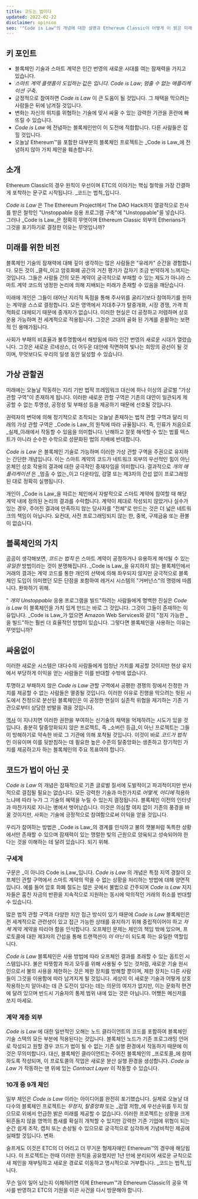 ```yaml
---
title: 코드는 법이다
updated: 2022-02-22
disclaimer: opinion
seo: '"Code is Law"의 개념에 대한 설명과 Ethereum Classic이 어떻게 이 밝은 미래를 펼쳐나갈 수 있는 몇 안 되는 블록체인 프로젝트 중 하나입니다.'
---
```


## 키 포인트

- 블록체인 기술과 스마트 계약은 인간 번영의 새로운 시대를 여는 잠재력을 가지고 있습니다.
- _스마트 계약 플랫폼이 도입하는_ 값은 _입니다. Code is Law_; _멈출 수 없는 애플리케이션 구축_.
- 긍정적으로 참여하면 _Code is Law_ 이 큰 도움이 될 것입니다. 그 채택을 막으려는 사람들은 뒤에 남겨질 것입니다.
- 변화는 자신의 위치를 위협하는 기술에 맞서 싸울 수 있는 강력한 기관을 혼란에 빠뜨릴 수 있습니다.
- _Code is Law_ 에 전념하는 블록체인만이 이 도전에 적합합니다. 다른 사람들은 잡힐 것입니다.
- 오늘날 Ethereum™을 포함한 대부분의 블록체인 프로젝트는 _Code is Law_에 전념하지 않아 가치 제안을 훼손합니다.

## 소개

Ethereum Classic의 경우 원칙이 우선이며 ETC의 이야기는 핵심 철학을 가장 간결하게 포착하는 문구로 시작됩니다. _코드는 법칙_입니다.

_Code is Law_ 은 The Ethereum Project에서 The DAO Hack까지 열광적으로 찬사를 받은 철학인 "Unstoppable 응용 프로그램 구축"에 "Unstoppable"을 넣습니다. 그러나 _Code is Law_은 정확히 무엇이며 Ethereum Classic 외부의 Etherians가 그것을 포기하기로 결정한 이유는 무엇입니까?

## 미래를 위한 비전

블록체인 기술의 잠재력에 대해 깊이 생각하는 많은 사람들은 "유레카" 순간을 경험합니다. 모든 것이 _클릭_이고 암호화폐 공간의 거친 평가가 갑자기 조금 빈약하게 느껴지는 것입니다. 그들은 사람들 간의 모든 계약이 궁극적으로 부패할 수 있는 제도가 아니라 스마트 계약 코드의 냉정한 논리에 의해 지배되는 미래가 존재할 수 있음을 깨닫습니다.

미래에 개인은 그들이 태어난 지리적 독점을 통해 주사위를 굴리기보다 참여하기를 원하는 계약을 스스로 결정합니다. 모든 영역에서 지대추구가 탈중개화, 시장 경쟁, 가격 최적화로 대체되기 때문에 중개자가 없습니다. 이러한 현실은 더 공정하고 저렴하며 상호 운용 가능하며 전 세계적으로 적용됩니다. 그것은 고대의 골화 된 기계를 윤활하는 보편적 인 용매가됩니다.

사회가 부패의 비효율과 불투명함에서 해방됨에 따라 인간 번영의 새로운 시대가 열렸습니다. 그것은 새로운 르네상스, 더 어두운 대안에 직면하여 빛나는 희망의 광선이 될 것이며, 무엇보다도 우리의 일생 동안 달성할 수 있습니다.

## 가상 관할권

미래에는 오늘날 작동하는 지리 기반 법적 프레임워크 대신에 하나 이상의 글로벌 "가상 관할 구역"이 존재하게 됩니다. 이러한 새로운 관할 구역은 기존의 대안이 일관되게 제공할 수 없는 투명성, 공정성 및 부패성 등을 제공하기 때문에 선호될 것입니다.

권력자의 변덕에 의해 정기적으로 조작되는 오늘날 존재하는 법적 관할 구역과 달리 미래의 가상 관할 구역은 _Code is Law_의 원칙에 따라 규율됩니다. 즉, 인류가 처음으로 _실제_아래에서 작동할 수 있음을 의미합니다. 난해하고 잘못 해석할 수 있는 법률 텍스트가 아니라 순수한 수학으로 성문화된 법의 지배에 반대합니다.

_Code is Law_ 은 블록체인 기술로 가능하며 이러한 가상 관할 구역을 주권으로 유지하는 간단한 개념입니다. 이는 스마트 계약의 코드가 네트워크 외부의 우선적인 힘이 아닌 온체인 상호 작용의 결과에 대한 궁극적인 중재자임을 의미합니다. 결과적으로 _개의 애플리케이션_ 은 _멈출 수 없는_이고 다운타임, 검열 또는 제3자의 간섭 없이 프로그래밍된 대로 정확히 실행됩니다.

개인이 _Code is Law_을 따르는 체인에서 자발적으로 스마트 계약에 참여할 때 해당 계약 내에 정의된 논리의 결과를 수락합니다. 계약이 제대로 작성되지 않았거나 실수가 있는 경우, 주어진 결과에 만족하지 않는 당사자를 "전체"로 만드는 것은 더 넓은 네트워크의 책임이 아닙니다. 요컨대, 사전 프로그래밍되지 않는 한, 중복, 구제금융 또는 환불이 없습니다.

## 블록체인의 가치

곰곰이 생각해보면, _코드는 법칙_ 은 스마트 계약이 공정하거나 유용하게 해석될 수 있는 _유일한_ 방법이라는 것이 분명해집니다. _Code is Law_을 유지하지 않는 블록체인에서 거래의 결과는 계약 코드를 통한 개인의 선택에 의해 좌우되지 않지만 궁극적으로 블록체인 도입이 의미했던 모든 단점을 포함하여 레거시 시스템의 "거버넌스"의 명령에 따릅니다. 완화하기 위해.

" _개의 Unstoppable_ 응용 프로그램을 빌드"하려는 사람들에게 명백한 진실은 _Code is Law_ 이 블록체인을 가치 있게 만드는 바로 그 것입니다. 그것이 그들이 존재하는 이유입니다. _Code is Law_가 없으면 Amazon Web Services와 같이 "정지 가능한 _을 빌드"하는 훨씬 더 효율적인 방법이 있습니다. 그렇다면 블록체인을 사용하는 이유는 무엇입니까?

## 싸움없이

이러한 새로운 시스템은 대다수의 사람들에게 엄청난 가치를 제공할 것이지만 현상 유지에서 부당하게 이익을 얻는 사람들은 이를 반대할 수밖에 없습니다.

투명하고 부패하지 않은 _Code is Law_ 관할 구역에서 공평한 경쟁의 장에서 진정한 가치를 제공할 수 없는 사람들은 멸종될 것입니다. 이러한 이유로 진행을 막으려는 헛된 시도에서 진정으로 분산된 블록체인은 이 공정한 현실이 실존적 위협을 제기하는 기존 기관으로부터 상당한 반발을 겪을 것입니다.

[역사](https://www.eff.org/wp/riaa-v-people-five-years-later) 이 지나치면 이러한 권한을 부여하는 신기술의 채택을 억제하려는 시도가 있을 것입니다. 충분히 탈중앙화되지 않은 프로젝트, 즉 _소버린 등급_이 아닌 프로젝트는 그들이 방해하기로 약속한 바로 그 기관에 의해 포착될 것입니다. 이것이 바로 _코드가 법칙_ 인 이유이며 이를 뒷받침하는 데 필요한 높은 수준의 탈중앙화는 생존하고 장기적인 가치를 제공하고자 하는 블록체인의 주요 목표여야 합니다.

## 코드가 법이 아닌 곳

_Code is Law_ 의 개념은 잠재적으로 기존 글로벌 질서에 도발적이고 파괴적이지만 반사적으로 결집될 필요는 없습니다. 모든 강력한 기술과 마찬가지로 _어떻게, 어디에_ 적용하느냐에 따라 누가 그 기술의 혜택을 누릴 수 있는지 결정됩니다. 블록체인 이전의 인터넷과 마찬가지로 지니는 병에서 벗어났습니다. 이것은 의심할 여지 없이 기존의 풍경을 바꿀 것이지만, 사회는 기술에 긍정적으로 참여함으로써 이익을 얻을 것입니다.

우리가 참여하는 방법은 _Code is Law_의 경계를 인식하고 불의 잿불처럼 독특한 상황에서만 존재할 수 있으며 잠재력이 있는 맹렬한 빛의 근원으로 양육되고 성숙되어야 한다는 것을 이해하는 데 달려 있습니다. 되기 위해.

### 구세계

구문은 _이 아니라 Code is Law_입니다. _Code is Law_ 의 개념은 특정 지역 경찰이 오프체인 관할 구역에서 스마트 계약의 막을 수 없는 상황을 처리하는 방법에 대해 양면적입니다. 예를 들어 암호 화폐 절도는 많은 곳에서 불법으로 간주되며 _Code is Law_ 지지자들은 훔친 자금의 반환을 지속적으로 지원하는 동시에 악의적인 거래의 취소를 반대할 수 있습니다.

많은 법적 관할 구역과 다양한 치안 접근 방식이 있기 때문에 *Code is Law* 블록체인은 전 세계적으로 관련성이 있고 접근 가능한 상태를 유지하기 위해 중립적이어야 하고 *자체* 계약 계약을 따라야 함을 인식합니다. 오프체인 문제는 체인의 책임 밖에 있으며, 프로토콜에 대한 제3자의 간섭을 통해 트랜잭션이 _이 아닌_ 이 되도록 하는 유일한 역할입니다.

_Code is Law_ 블록체인은 사용 방법에 따라 오프체인 결과를 초래할 수 있는 옵트인 시스템입니다. 불은 따뜻함과 파괴 모두를 위해 사용될 수 있는 것처럼, 새로운 기술 원시인으로서 불의 사용을 제한하는 것은 제한 장치를 방해할 뿐이며, 제한 장치는 다른 사람들이 그것을 이용함에 따라 남겨지게 될 것입니다. 세상이 이 새로운 기술과 어떻게 상호작용하는지 알아내는 데 큰 도전이 있다는 데는 의문의 여지가 없지만, 이는 문화적 편견에 달려 있으며 반드시 기술자의 통제 범위 내에 있는 것은 아닙니다. 어쨌든 메신저를 쏘지 마세요.

### 계약 계층 외부

_Code is Law_ 에 대한 일반적인 오해는 노드 클라이언트의 코드를 포함하여 블록체인 기술 스택의 모든 부분에 적용된다는 것입니다. 블록체인 노드가 기존 프로그래밍 언어로 작성되고 원할 경우 코드가 법이 될 수 없는 기존 실행 환경에서 작동하기 때문에 이것은 무의미합니다. 대신, 블록체인 클라이언트는 주어진 블록체인의 _프로토콜_에 참여하도록 작성되며, 이 프로토콜의 작업은 새로운 분산 실행 환경을 생성합니다. _Code is Law_ 가 작동하는 맨 위에 있는 _Contract Layer_ 이 작동할 수 있습니다.

### 10개 중 9개 체인

일부 체인은 _Code is Law_ 이라는 아이디어를 완전히 포기했습니다. 실제로 오늘날 대다수의 블록체인 프로젝트는 _무정지_, _탈중앙화_ 또는 _검열 저항_에 우선순위를 두지 않으므로 위에서 언급한 밝은 미래를 제공할 수 없습니다. 이러한 프로젝트는 상황을 크게 뒤흔들지 않을 영역의 틈새를 확실히 개척할 수 있지만 강력한 기존 기업에 위협이 되는 순간 쉽게 조작, 캡처 또는 손상될 수 있으므로 궁극적으로 심각하게 기념비적인 제공에 실패할 것입니다. 변화.

슬프게도 이것은 ETC의 더 어리고 더 무거운 형제자매인 Ethereum™의 경우에 해당됩니다. 이 프로젝트는 한때 이러한 원칙을 공유했지만 1년 만에 분리되어 새로운 규칙으로 새 체인을 재부팅하고 새로운 경로로 이동하고 명시적으로 거부합니다. _코드는 법칙_입니다.

무슨 일이 일어 났는지 이해하려면 이제 Ethereum™과 Ethereum Classic의 공유 역사를 반영하고 ETC의 기원을 이끈 사건을 다시 방문해야 합니다.

